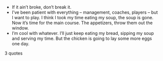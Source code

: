  - If it ain’t broke, don’t break it.
 - I’ve been patient with everything – management, coaches, players – but I want to play. I think I took my time eating my soup, the soup is gone. Now it’s time for the main course. The appetizers, throw them out the window.
 - I’m cool with whatever. I’ll just keep eating my bread, sipping my soup and serving my time. But the chicken is going to lay some more eggs one day.

3 quotes